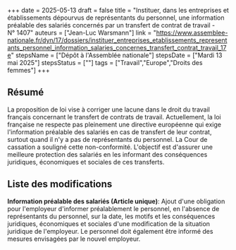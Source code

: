 +++
date = 2025-05-13
draft = false
title = "Instituer, dans les entreprises et établissements dépourvus de représentants du personnel, une information préalable des salariés concernés par un transfert de contrat de travail - N° 1407"
auteurs = ["Jean-Luc Warsmann"]
link = "https://www.assemblee-nationale.fr/dyn/17/dossiers/instituer_entreprises_etablissements_representants_personnel_information_salaries_concernes_transfert_contrat_travail_17e"
stepsName = ["Dépôt à l'Assemblée nationale"]
stepsDate = ["Mardi 13 mai 2025"]
stepsStatus = [""]
tags = ["Travail","Europe","Droits des femmes"]
+++

## Résumé

La proposition de loi vise à corriger une lacune dans le droit du travail français concernant le transfert de contrats de travail. Actuellement, la loi française ne respecte pas pleinement une directive européenne qui exige l'information préalable des salariés en cas de transfert de leur contrat, surtout quand il n'y a pas de représentants du personnel. La Cour de cassation a souligné cette non-conformité. L'objectif est d'assurer une meilleure protection des salariés en les informant des conséquences juridiques, économiques et sociales de ces transferts.

## Liste des modifications

**Information préalable des salariés (Article unique)**: Ajout d'une obligation pour l'employeur d'informer préalablement le personnel, en l'absence de représentants du personnel, sur la date, les motifs et les conséquences juridiques, économiques et sociales d'une modification de la situation juridique de l'employeur. Le personnel doit également être informé des mesures envisagées par le nouvel employeur.
